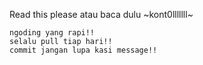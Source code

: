 Read this please atau baca dulu ~kont0lllllll~ 
```
ngoding yang rapi!!
selalu pull tiap hari!!
commit jangan lupa kasi message!!
```